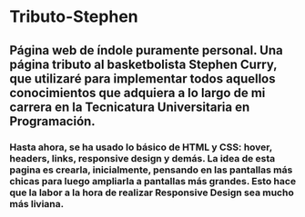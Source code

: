 # Tributo-Stephen
## Página web de índole puramente personal. Una página tributo al basketbolista Stephen Curry, que utilizaré para implementar todos aquellos conocimientos que adquiera a lo largo de mi carrera en la Tecnicatura Universitaria en Programación.

### Hasta ahora, se ha usado lo básico de HTML y CSS: hover, headers, links, responsive design y demás. La idea de esta pagina es crearla, inicialmente, pensando en las pantallas más chicas para luego ampliarla a pantallas más grandes. Esto hace que la labor a la hora de realizar Responsive Design sea mucho más liviana.
